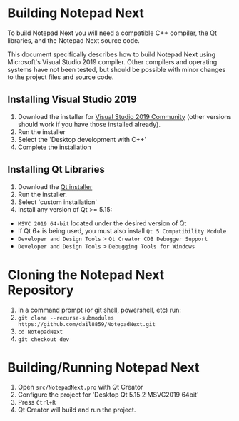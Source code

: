 # Building Notepad Next

To build Notepad Next you will need a compatible C++ compiler, the Qt libraries, and the Notepad Next source code.

This document specifically describes how to build Notepad Next using Microsoft's Visual Studio 2019 compiler. Other compilers and operating systems have not been tested, but should be possible with minor changes to the project files and source code.

## Installing Visual Studio 2019

1. Download the installer for [Visual Studio 2019 Community](https://visualstudio.microsoft.com/) (other versions should work if you have those installed already).
1. Run the installer
1. Select the 'Desktop development with C++'
1. Complete the installation

## Installing Qt Libraries

1. Download the [Qt installer](https://www.qt.io/download-qt-installer)
1. Run the installer.
1. Select 'custom installation'
1. Install any version of Qt >= 5.15:
  * `MSVC 2019 64-bit` located under the desired version of Qt
  * If Qt 6+ is being used, you must also install `Qt 5 Compatibility Module`
  * `Developer and Design Tools` > `Qt Creator CDB Debugger Support`
  * `Developer and Design Tools` > `Debugging Tools for Windows`

# Cloning the Notepad Next Repository

1. In a command prompt (or git shell, powershell, etc) run:
1. `git clone --recurse-submodules https://github.com/dail8859/NotepadNext.git`
1. `cd NotepadNext`
1. `git checkout dev`


# Building/Running Notepad Next

1. Open `src/NotepadNext.pro` with Qt Creator
1. Configure the project for 'Desktop Qt 5.15.2 MSVC2019 64bit'
1. Press `Ctrl+R`
1. Qt Creator will build and run the project.